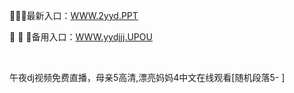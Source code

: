 <p>
	🦧🦧🦧最新入口：<a href="http://www.baidu.com/link?url=6MA2SWnO3Raqke39an_0PUxosM6ZrUGzi1BN9tNnlPW&wd">WWW.2yyd.PPT</a> 
	<p>
		🧥
🧥
🧥备用入口：<a href="http://www.baidu.com/link?url=6MA2SWnO3Raqke39an_0PUxosM6ZrUGzi1BN9tNnlPW&wd">WWW.yydjjj.UPOU</a> 
	</p>
	<p>
		<br />
	</p>
	<p>
		午夜dj视频免费直播，母亲5高清,漂亮妈妈4中文在线观看[随机段落5-
]
	</p>
